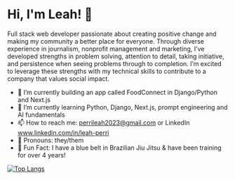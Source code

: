 # Hi, I'm Leah! 👋

Full stack web developer passionate about creating positive change and making my community a better place for everyone. Through diverse experience in journalism, nonprofit management and marketing, I’ve developed strengths in problem solving, attention to detail, taking initiative, and persistence when seeing problems through to completion. I’m excited to leverage these strengths with my technical skills to contribute to a company that values social impact.

- 🔭 I’m currently building an app called FoodConnect in Django/Python and Next.js
- 🌱 I’m currently learning Python, Django, Next.js, prompt engineering and AI fundamentals
- 📫 How to reach me: perrileah2023@gmail.com or LinkedIn www.linkedin.com/in/leah-perri
- 💚 Pronouns: they/them
- 🥋 Fun Fact: I have a blue belt in Brazilian Jiu Jitsu & have been training for over 4 years!

[![Top Langs](https://github-readme-stats.vercel.app/api/top-langs/?username=perrileah)](https://github.com/perrileah/github-readme-stats)
